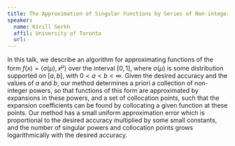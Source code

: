 ```yaml
---
title: The Approximation of Singular Functions by Series of Non-integer Powers
speaker:
  name: Kirill Serkh
  affil: University of Toronto
  url: 
---
```


In this talk, we describe an algorithm for approximating functions of the form 
$f(x) = \langle \sigma(\mu),x^\mu \rangle$ over the interval $[0,1]$, where 
$\sigma(\mu)$ is some distribution supported on $[a,b]$, with $0<a<b<\infty$. 
Given the desired accuracy and the values of $a$ and $b$, our method 
determines a priori a collection of non-integer powers, so that functions of 
this form are approximated by expansions in these powers, and a set of 
collocation points, such that the expansion coefficients can be found by 
collocating a given function at these points. Our method has a small uniform 
approximation error which is proportional to the desired accuracy multiplied 
by some small constants, and the number of singular powers and collocation 
points grows logarithmically with the desired accuracy.


